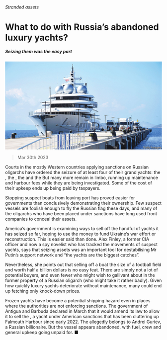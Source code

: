 ###### Stranded assets

# What to do with Russia’s abandoned luxury yachts? 

##### Seizing them was the easy part 

![image](images/20230401_EUP002.jpg) 

> Mar 30th 2023 


Courts in the mostly Western countries applying sanctions on Russian oligarchs have ordered the seizure of at least four of their grand yachts: the , the , the  and the But many more remain in limbo, running up maintenance and harbour fees while they are being investigated. Some of the cost of their upkeep ends up being paid by taxpayers. 

Stopping suspect boats from leaving port has proved easier for governments than conclusively demonstrating their ownership. Few suspect vessels are foolish enough to fly the Russian flag these days, and many of the oligarchs who have been placed under sanctions have long used front companies to conceal their assets. 

America’s government is examining ways to sell off the handful of yachts it has seized so far, hoping to use the money to fund Ukraine’s war effort or reconstruction. This is easier said than done. Alex Finley, a former CIA officer and now a spy novelist who has tracked the movements of suspect yachts, says that seizing assets was an important tool for destabilising Mr Putin’s support network and “the yachts are the biggest catches”. 

Nevertheless, she points out that selling off a boat the size of a football field and worth half a billion dollars is no easy feat. There are simply not a lot of potential buyers, and even fewer who might wish to gallivant about in the former property of a Russian oligarch (who might take it rather badly). Given how quickly luxury yachts deteriorate without maintenance, many could end up fetching only knock-down prices.

Frozen yachts have become a potential shipping hazard even in places where the authorities are not enforcing sanctions. The government of Antigua and Barbuda declared in March that it would amend its law to allow it to sell the , a yacht under American sanctions that has been cluttering up Falmouth Harbour since early 2022. The  allegedly belongs to Andrei Guriev, a Russian billionaire. But the vessel appears abandoned, with fuel, crew and general upkeep going unpaid for. ■

